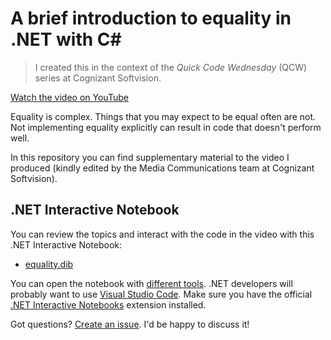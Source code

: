# A brief introduction to equality in .NET with C#

> I created this in the context of the *Quick Code Wednesday* (QCW) series at Cognizant Softvision.

[Watch the video on YouTube](https://www.youtube.com/watch?v=AeF9KOlmTQ4)

Equality is complex. Things that you may expect to be equal often are not. Not implementing equality explicitly can result in code that doesn't perform well.

In this repository you can find supplementary material to the video I produced (kindly edited by the Media Communications team at Cognizant Softvision).

## .NET Interactive Notebook

You can review the topics and interact with the code in the video with this .NET Interactive Notebook:

- [equality.dib](https://github.com/ignacioerrico/softvision-qcw-equality-in-dotnet/blob/main/equality.dib)

You can open the notebook with [different tools](https://github.com/dotnet/interactive). .NET developers will probably want to use [Visual Studio Code](https://code.visualstudio.com/). Make sure you have the official [.NET Interactive Notebooks](https://marketplace.visualstudio.com/items?itemName=ms-dotnettools.dotnet-interactive-vscode) extension installed.

Got questions? [Create an issue](https://github.com/ignacioerrico/softvision-qcw-equality-in-dotnet/issues). I'd be happy to discuss it!